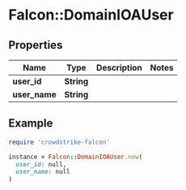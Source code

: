 # Falcon::DomainIOAUser

## Properties

| Name | Type | Description | Notes |
| ---- | ---- | ----------- | ----- |
| **user_id** | **String** |  |  |
| **user_name** | **String** |  |  |

## Example

```ruby
require 'crowdstrike-falcon'

instance = Falcon::DomainIOAUser.new(
  user_id: null,
  user_name: null
)
```

